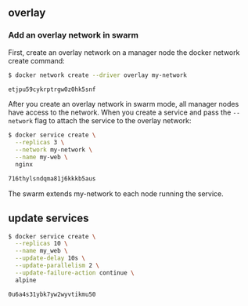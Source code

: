 

## overlay

### Add an overlay network in swarm

First, create an overlay network on a manager node the docker network create command:

```sh
$ docker network create --driver overlay my-network

etjpu59cykrptrgw0z0hk5snf
```

After you create an overlay network in swarm mode, all manager nodes have access to the network.
When you create a service and pass the `--network` flag to attach the service to the overlay network:

```sh
$ docker service create \
  --replicas 3 \
  --network my-network \
  --name my-web \
  nginx

716thylsndqma81j6kkkb5aus
```

The swarm extends my-network to each node running the service.

## update services

```sh
$ docker service create \
  --replicas 10 \
  --name my_web \
  --update-delay 10s \
  --update-parallelism 2 \
  --update-failure-action continue \
  alpine

0u6a4s31ybk7yw2wyvtikmu50
```
